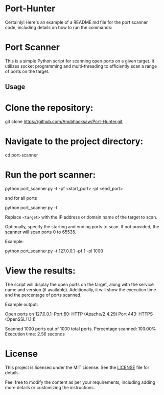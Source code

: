 # Port-Hunter
Certainly! Here's an example of a README.md file for the port scanner code, including details on how to run the commands:

# Port Scanner

This is a simple Python script for scanning open ports on a given target. It utilizes socket programming and multi-threading to efficiently scan a range of ports on the target.

## Usage

# Clone the repository:


   git clone https://github.com/Anubhacksaw/Port-Hunter.git


# Navigate to the project directory:


   cd port-scanner

# Run the port scanner:

   python port_scanner.py -t <target> -pf <start_port> -pl <end_port>
   
   and for all ports
   
   python port_scanner.py -t <target>
   
   Replace `<target>` with the IP address or domain name of the target to scan.

   Optionally, specify the starting and ending ports to scan. If not provided, the scanner will scan ports 0 to 65535.

   Example:

   python port_scanner.py -t 127.0.0.1 -pf 1 -pl 1000
  
# View the results:

   The script will display the open ports on the target, along with the service name and version (if available). Additionally, it will show the execution time and the percentage of ports scanned.

   Example output:

  
   Open ports on 127.0.0.1:
   Port 80: HTTP (Apache/2.4.29)
   Port 443: HTTPS (OpenSSL/1.1.1)

   Scanned 1000 ports out of 1000 total ports.
   Percentage scanned: 100.00%
   Execution time: 2.56 seconds

# License

This project is licensed under the MIT License. See the [LICENSE](LICENSE) file for details.


Feel free to modify the content as per your requirements, including adding more details or customizing the instructions.
